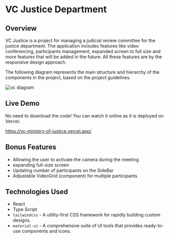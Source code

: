 # VC Justice Department 

## Overview
VC Justice is a project for managing a judicial review committee for the justice department. 
The application includes features like video conferencing, participants management, expanded screen to full size and more features that will be added in the future. 
All these features are by the responsive design approach.

The following diagram represents the main structure and hierarchy of the components in the project, 
 based on the project guidelines. 
 
![vc diagram](https://github.com/rcanaan/vc-justice/assets/58044154/9fed4b22-d4e7-42d6-8be0-a6380d5c996f)




## Live Demo
No need to download the code! You can watch it online as it is deployed on Vercel:

https://vc-ministry-of-justice.vercel.app/


## Bonus Features 
- Allowing the user to activate the camera during the meeting
- expanding full-size screen
- Updating number of participants on the SideBar
- Adjustable VideoGrid (component) for multiple participants



## Technologies Used
- React 
- Type Script
- `tailwindcss` - A utility-first CSS framework for rapidly building custom designs.
- `material-ui` - A comprehensive suite of UI tools that provides ready-to-use components and icons.
